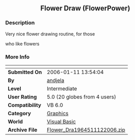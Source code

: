 ﻿<div align="center">

## Flower Draw \(FlowerPower\)


</div>

### Description

Very nice flower drawing routine, for those

who like flowers
 
### More Info
 


<span>             |<span>
---                |---
**Submitted On**   |2006-01-11 13:54:04
**By**             |[andjela](https://github.com/Planet-Source-Code/PSCIndex/blob/master/ByAuthor/andjela.md)
**Level**          |Intermediate
**User Rating**    |5.0 (20 globes from 4 users)
**Compatibility**  |VB 6\.0
**Category**       |[Graphics](https://github.com/Planet-Source-Code/PSCIndex/blob/master/ByCategory/graphics__1-46.md)
**World**          |[Visual Basic](https://github.com/Planet-Source-Code/PSCIndex/blob/master/ByWorld/visual-basic.md)
**Archive File**   |[Flower\_Dra1964511122006\.zip](https://github.com/Planet-Source-Code/andjela-flower-draw-flowerpower__1-64015/archive/master.zip)








